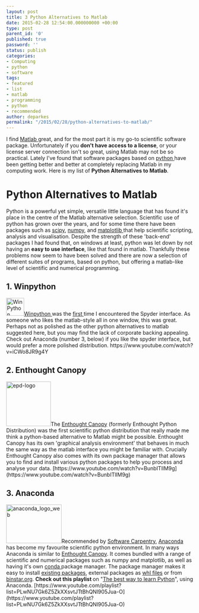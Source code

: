```yaml
---
layout: post
title: 3 Python Alternatives to Matlab
date: 2015-02-28 12:54:00.000000000 +00:00
type: post
parent_id: '0'
published: true
password: ''
status: publish
categories:
- Computing
- python
- software
tags:
- featured
- list
- matlab
- programming
- python
- recommended
author: deparkes
permalink: "/2015/02/28/python-alternatives-to-matlab/"
---
```

I find <a href="https://uk.mathworks.com/products/matlab/">Matlab </a>great, and for the most part it is my go-to scientific software package. Unfortunately if you <strong>don't have access to a license</strong>, or your license server connection isn't so great, using Matlab may not be so practical.
Lately I've found that software packages based on <a href="https://www.python.org/">python </a>have been getting better and better at completely replacing Matlab in my computing work. Here is my list of <strong>Python Alternatives to Matlab</strong>.

<h1>Python Alternatives to Matlab</h1>
Python is a powerful yet simple, versatile little language that has found it's place in the centre of the Matlab alternative selection. Scientific use of python has grown over the years, and for some time there have been packages such as <a href="https://www.scipy.org/">scipy</a>, <a href="https://www.numpy.org/">numpy</a>, and <a href="https://matplotlib.org/">matplotlib </a>that help scientific scripting, analysis and visualisation.
Despite the strength of these 'back-end' packages I had found that, on windows at least, python was let down by not having an<strong> easy to use interface</strong>, like that found in matlab. Thankfully these problems now seem to have been solved and there are now a selection of different suites of programs, based on python, but offering a matlab-like level of scientific and numerical programming.
<h2>1. Winpython</h2>
<a href="https://winpython.github.io/"><img class="size-full wp-image-575 alignleft" src="{{site.baseurl}}/assets/2015/02/WinPython.png" alt="WinPython" width="48" height="48">Winpython </a>was the <a title="WinPython – a matlab alternative?" href="{{site.baseurl}}/2012/10/29/winpython-a-matlab-alternative/">first </a>time I encountered the Spyder interface. As someone who likes the matlab-style all in one window, this was great. Perhaps not as polished as the other python alternatives to matlab suggested here, but you may find the lack of corporate backing appealing.
Check out Anaconda (number 3, below) if you like the spyder interface, but would prefer a more polished distribution.
https://www.youtube.com/watch?v=iCWo8JR9g4Y
<h2>2. Enthought Canopy</h2>
<a href="{{site.baseurl}}/assets/2014/06/epd-logo.png"><img class="size-full wp-image-588 alignleft" src="{{site.baseurl}}/assets/2015/02/epd-logo.png" alt="epd-logo" width="120" height="120"></a>The <a href="https://www.enthought.com/products/canopy/">Enthought Canopy</a> (formerly Enthought Python Distribution) was the first scientific python distribution that really made me think a python-based alternative to Matlab might be possible.
Enthought Canopy has its own 'graphical analysis environment' that behaves in much the same way as the matlab interface you might be familiar with.
Crucially Enthought Canopy also comes with its own package manager that allows you to find and install various python packages to help you process and analyse your data.
[https://www.youtube.com/watch?v=BunbITllM9g](https://www.youtube.com/watch?v=BunbITllM9g)
<h2>3. Anaconda</h2>
<a href="{{site.baseurl}}/assets/2014/06/anaconda_logo_web.png"><img class="wp-image-589 alignleft" src="{{site.baseurl}}/assets/2015/02/anaconda_logo_web.png" alt="anaconda_logo_web" width="149" height="104"></a>Recommended by <a href="https://software-carpentry.org/">Software Carpentry</a>, <a href="https://store.continuum.io/cshop/anaconda/">Anaconda </a>has become my favourite scientific python environment.
In many ways Anaconda is similar to <a href="https://www.enthought.com/products/canopy/">Enthought Canopy</a>. It comes bundled with a range of scientific and numerical packages such as numpy and matplotlib, as well as having it's own <a href="https://conda.pydata.org/docs/">conda </a>package manager. The package manager makes it easy to install <a href="https://www.continuum.io/blog/conda">existing packages</a>, external packages as <a title="How to install whl files in Anaconda" href="{{site.baseurl}}/2015/02/04/anaconda-whl-install/">whl files</a> or from <a href="https://binstar.org/">binstar.org</a>.
<strong>Check out this playlist </strong>on "<a href="https://www.youtube.com/watch?v=NwyIuWK80gQ&amp;list=PLwNU7Gk6Z5ZkXXsvtJTtBhQNl905Jua-O">The best way to learn Python</a>", using Anaconda.
[https://www.youtube.com/playlist?list=PLwNU7Gk6Z5ZkXXsvtJTtBhQNl905Jua-O](https://www.youtube.com/playlist?list=PLwNU7Gk6Z5ZkXXsvtJTtBhQNl905Jua-O)


